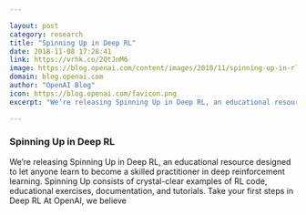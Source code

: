 ```yaml
---

layout: post
category: research
title: "Spinning Up in Deep RL"
date: 2018-11-08 17:28:41
link: https://vrhk.co/2QtJnM6
image: https://blog.openai.com/content/images/2018/11/spinning-up-in-rl.png
domain: blog.openai.com
author: "OpenAI Blog"
icon: https://blog.openai.com/favicon.png
excerpt: "We’re releasing Spinning Up in Deep RL, an educational resource designed to let anyone learn to become a skilled practitioner in deep reinforcement learning. Spinning Up consists of crystal-clear examples of RL code, educational exercises, documentation, and tutorials. Take your first steps in Deep RL At OpenAI, we believe"

---
```


### Spinning Up in Deep RL

We’re releasing Spinning Up in Deep RL, an educational resource designed to let anyone learn to become a skilled practitioner in deep reinforcement learning. Spinning Up consists of crystal-clear examples of RL code, educational exercises, documentation, and tutorials. Take your first steps in Deep RL At OpenAI, we believe